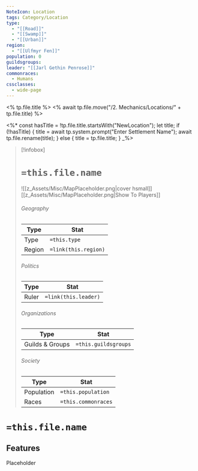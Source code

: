 ```yaml
---
NoteIcon: Location
tags: Category/Location
type:
  - "[[Road]]"
  - "[[Swamp]]"
  - "[[Urban]]"
region:
  - "[[Ulfmyr Fen]]"
population: 0
guildsgroups:
leader: "[[Jarl Gethin Penrose]]"
commonraces:
  - Humans
cssclasses:
  - wide-page
---
```


<% tp.file.title %>
<% await tp.file.move("/2. Mechanics/Locations/" + tp.file.title) %>

<%*
const hasTitle = !tp.file.title.startsWith("NewLocation");
let title;
if (!hasTitle) {
    title = await tp.system.prompt("Enter Settlement Name");
    await tp.file.rename(title);
} else {
    title = tp.file.title;
}
_%>

> [!infobox]
> # `=this.file.name`
> ![[z_Assets/Misc/MapPlaceholder.png|cover hsmall]]
> [[z_Assets/Misc/MapPlaceholder.png|Show To Players]]
> ###### Geography
> Type |  Stat |
> ---|---|
> Type | `=this.type` |
> Region | `=link(this.region)` |
> ###### Politics
> Type |  Stat |
> ---|---|
> Ruler | `=link(this.leader)` |
> ###### Organizations
> Type |  Stat |
> ---|---|
> Guilds & Groups | `=this.guildsgroups` |
> ###### Society
> Type |  Stat |
> ---|---|
> Population | `=this.population` |
> Races | `=this.commonraces` |

# `=this.file.name`

## Features
Placeholder
